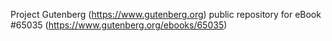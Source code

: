 Project Gutenberg (https://www.gutenberg.org) public repository for
eBook #65035 (https://www.gutenberg.org/ebooks/65035)
